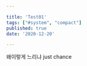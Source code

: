 ```yaml
---

title: 'Test01'
tags: ["#system", "compact"]
published: true
date: '2020-12-20'

---
```

왜이렇게 느리냐 just chance
